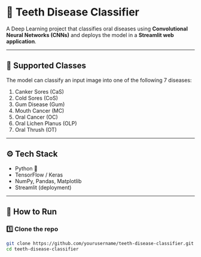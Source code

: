 # 🦷 Teeth Disease Classifier

A Deep Learning project that classifies oral diseases using **Convolutional Neural Networks (CNNs)** and deploys the model in a **Streamlit web application**.

---

## 📌 Supported Classes
The model can classify an input image into one of the following 7 diseases:

1. Canker Sores (CaS)  
2. Cold Sores (CoS)  
3. Gum Disease (Gum)  
4. Mouth Cancer (MC)  
5. Oral Cancer (OC)  
6. Oral Lichen Planus (OLP)  
7. Oral Thrush (OT)  

---

## ⚙️ Tech Stack
- Python 🐍  
- TensorFlow / Keras  
- NumPy, Pandas, Matplotlib  
- Streamlit (deployment)  

---

## 🚀 How to Run

### 1️⃣ Clone the repo
```bash
git clone https://github.com/yourusername/teeth-disease-classifier.git
cd teeth-disease-classifier
